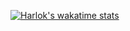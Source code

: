 [![Harlok's wakatime stats](https://github-readme-stats.vercel.app/waka_3bdbde12-9f4f-4627-84ce-2ff50f822a9b/wakatime?username=auanK)](https://github.com/anuraghazra/github-readme-stats)

